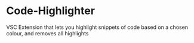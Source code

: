 # Code-Highlighter
VSC Extension that lets you highlight snippets of code based on a chosen colour, and removes all highlights
